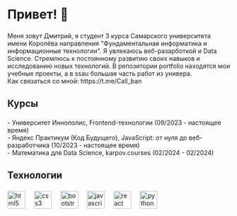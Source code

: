<h1 align="left">Привет! 👋</h1>

###

<p align="left">Меня зовут Дмитрий, я студент 3 курса Самарского университета имени Королёва направления "Фундаментальная информатика и информационные технологии". 
  Я увлекаюсь веб-разарботкой и Data Science. 
  Стремлюсь к постоянному развитию своих навыков и исследованию новых технологий. В репозитории portfolio находятся мои учебные проекты, а в ssau большая часть работ из универа.<br>
Как связаться со мной: https://t.me/Call_ban
</p>

###

<h2 align="left">Курсы</h2>

###

<p align="left">- Университет Иннополис, Frontend-технологии (09/2023 - настоящее время)<br>- Яндекс Практикум (Код Будущего), JavaScript: от нуля до веб-разработчика (10/2023 - настоящее время)<br>- Математика для Data Science, karpov.courses (02/2024 - 02/2024)</p>

###

<h2 align="left">Технологии</h2>

###

<div align="left">
  <img src="https://cdn.jsdelivr.net/gh/devicons/devicon/icons/html5/html5-original.svg" height="40" alt="html5 logo"  />
  <img width="12" />
  <img src="https://cdn.jsdelivr.net/gh/devicons/devicon/icons/css3/css3-original.svg" height="40" alt="css3 logo"  />
  <img width="12" />
  <img src="https://cdn.jsdelivr.net/gh/devicons/devicon/icons/bootstrap/bootstrap-original.svg" height="40" alt="bootstrap logo"  />
  <img width="12" />
  <img src="https://cdn.jsdelivr.net/gh/devicons/devicon/icons/javascript/javascript-original.svg" height="40" alt="javascript logo"  />
  <img width="12" />
  <img src="https://cdn.jsdelivr.net/gh/devicons/devicon/icons/react/react-original.svg" height="40" alt="react logo"  />
  <img width="12" />
  <img src="https://cdn.jsdelivr.net/gh/devicons/devicon/icons/python/python-original.svg" height="40" alt="python logo"  />
</div>

###
